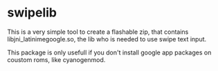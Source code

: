 # swipelib

This is a very simple tool to create a flashable zip,
that contains libjni_latinimegoogle.so, the lib who
is needed to use swipe text input.

This package is only usefull if you don't install google app
packages on coustom roms, like cyanogenmod.
